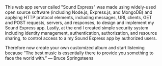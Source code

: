 This web app server called "Sound Express" was made using widely-used open source software (including Node.js, Express.js, and MongoDB) and applying HTTP protocol elements, including messages, URI, clients, GET and POST requests, servers, and responses, to design and implement my Sound Express app.
Lastly, at the end I created simple security system including identity management, authentication, authorization, and resource sharing, to control access to a my Sound Express app by authorized users.

Therefore now create your own customized album and start listening because “The best music is essentially there to provide you something to face the world with.” — Bruce Springsteens